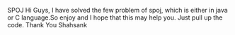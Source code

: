 SPOJ
Hi Guys, 
I have solved the few problem of spoj, which is either in java or C language.So enjoy and I hope that this may help you. Just pull up the code.
Thank You
Shahsank

